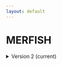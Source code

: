 ```yaml
--- 
layout: default 
---
```

# MERFISH 
<details markdown="1"><summary> Version 2 (current) </summary>

## Version 2 (current) 

| Attribute                                           | Type      | Description                                                                                                                                                                                                                                                                                                                                                                                                                                                                                                                                                                                                                                                                                                      | Allowable Values                                                          | Required   |
|-----------------------------------------------------|-----------|------------------------------------------------------------------------------------------------------------------------------------------------------------------------------------------------------------------------------------------------------------------------------------------------------------------------------------------------------------------------------------------------------------------------------------------------------------------------------------------------------------------------------------------------------------------------------------------------------------------------------------------------------------------------------------------------------------------|----------------------------------------------------------------|------------|
| dataset_type                                        | Allowable Value      | The specific type of dataset being produced.                                                                                                                                                                                                                                                                                                                                                                                                                                                                                                                                                                                                                                                                     | ```10X Multiome``` ```2D Imaging Mass Cytometry``` ```ATACseq``` ```Auto-fluorescence``` ```Cell DIVE``` ```CODEX``` ```Confocal``` ```CosMx``` ```CyCIF``` ```DBiT``` ```DESI``` ```Enhanced Stimulated Raman Spectroscopy (SRS)``` ```GeoMx (nCounter)``` ```GeoMx (NGS)``` ```HiFi-Slide``` ```Histology``` ```LC-MS``` ```Light Sheet``` ```MALDI``` ```MERFISH``` ```MIBI``` ```Molecular Cartography``` ```MUSIC``` ```nanoSPLITS``` ```PhenoCycler``` ```Resolve``` ```RNAseq``` ```RNAseq (with probes)``` ```Second Harmonic Generation (SHG)``` ```SIMS``` ```SNARE-seq2``` ```Stereo-seq``` ```Thick section Multiphoton MxIF``` ```Visium (no probes)``` ```Visium (with probes)``` ```Xenium```| True       |
| analyte_class                                       | Allowable Value      | Analytes are the target molecules being measured with the assay.                                                                                                                                                                                                                                                                                                                                                                                                                                                                                                                                                                                                                                                 |  ```Chromatin``` ```DNA``` ```DNA + RNA``` ```Endogenous fluorophores``` ```Fluorochrome``` ```Lipid``` ```Metabolite``` ```Nucleic acid and protein``` ```Peptide``` ```Polysaccharide``` ```Protein``` ```RNA  ```| True       |
| acquisition_instrument_vendor                       | Allowable Value      | An acquisition instrument is the device that contains the signal detection hardware and signal processing software. Assays generate signals such as light of various intensities or color or signals representing the molecular mass.                                                                                                                                                                                                                                                                                                                                                                                                                                                                            | ```Akoya Biosciences``` ```Andor``` ```BGI Genomics``` ```Bruker``` ```Cytiva``` ```Evident Scientific (Olympus)``` ```GE Healthcare``` ```Hamamatsu``` ```Huron Digital Pathology``` ```Illumina``` ```In-House``` ```Ionpath``` ```Keyence``` ```Leica Biosystems``` ```Leica Microsystems``` ```Motic``` ```NanoString``` ```Resolve Biosciences``` ```Sciex``` ```Standard BioTools (Fluidigm)``` ```Thermo Fisher Scientific``` ```Zeiss Microscopy``` | True       |
| acquisition_instrument_model                        | Allowable Value      | Manufacturers of an acquisition instrument may offer various versions (models) of that instrument with different features or sensitivities. Differences in features or sensitivities may be relevant to processing or interpretation of the data.                                                                                                                                                                                                                                                                                                                                                                                                                                                                | ```Aperio AT2``` ```Aperio CS2``` ```Axio Observer 3``` ```Axio Observer 5``` ```Axio Observer 7``` ```Axio Scan.Z1``` ```BZ-X710``` ```BZ-X800``` ```BZ-X810``` ```CosMx Spatial Molecular Imager``` ```Custom: Multiphoton``` ```Digital Spatial Profiler``` ```DM6 B``` ```DNBSEQ-T7``` ```EVOS M7000``` ```HiSeq 2500``` ```HiSeq 4000``` ```Hyperion Imaging System``` ```IN Cell Analyzer 2200``` ```Lightsheet 7``` ```MALDI timsTOF Flex Prototype``` ```MIBIscope``` ```MoticEasyScan One``` ```NanoZoomer 2.0-HT``` ```NanoZoomer S210``` ```NanoZoomer S360``` ```NanoZoomer S60``` ```NanoZoomer-SQ``` ```NextSeq 2000``` ```NextSeq 500``` ```NextSeq 550``` ```NovaSeq 6000``` ```NovaSeq X``` ```NovaSeq X Plus``` ```Orbitrap Eclipse Tribrid``` ```Orbitrap Fusion Lumos Tribrid``` ```Phenocycler-Fusion 1.0``` ```Phenocycler-Fusion 2.0``` ```PhenoImager Fusion``` ```Q Exactive``` ```Q Exactive HF``` ```Q Exactive UHMR``` ```QTRAP 5500``` ```Resolve Biosciences Molecular Cartography``` ```SCN400``` ```STELLARIS 5``` ```TissueScope LE Slide Scanner``` ```Unknown``` ```VS200 Slide Scanner``` ```Xenium Analyzer``` ```Zyla 4.2 sCMOS``` | True       |
| source_storage_duration_value                       | Numeric   | How long was the source material stored, prior to this sample being processed? For assays applied to tissue sections, this would be how long the tissue section (e.g., slide) was stored, prior to the assay beginning (e.g., imaging). For assays applied to suspensions such as sequencing, this would be how long the suspension was stored before library construction began.                                                                                                                                                                                                                                                                                                                                |                                                                | True       |
| source_storage_duration_unit                        | Allowable Value      | The time duration unit of measurement                                                                                                                                                                                                                                                                                                                                                                                                                                                                                                                                                                                                                                                                            | ```hour``` ```month``` ```day``` ```minute``` ```year``` | True       |
| time_since_acquisition_instrument_calibration_value | Numeric   | The amount of time since the acqusition instrument was last serviced by the vendor. This provides a metric for assessing drift in data capture.                                                                                                                                                                                                                                                                                                                                                                                                                                                                                                                                                                  |                                                                | False      |
| time_since_acquisition_instrument_calibration_unit  | Allowable Value      | The time unit of measurement                                                                                                                                                                                                                                                                                                                                                                                                                                                                                                                                                                                                                                                                                     |```Column-by-column``` ```Not applicable``` ```Row-by-row``` ```Snake-by-columns``` ```Snake-by-rows``` | False      |
| preparation_protocol_doi                            | Textfield      | DOI for the protocols.io page that describes the assay or sample procurment and preparation. For example for an imaging assay, the protocol might include staining of a section through the creation of an OME-TIFF file. In this case the protocol would include any image processing steps required to create the OME-TIFF file. Example: https://dx.doi.org/10.17504/protocols.io.eq2lyno9qvx9/v1                                                                                                                                                                                                                                                                                                             |                                                                | True       |
| is_targeted                                        | Allowable Value  | Specifies whether or not a specific molecule(s) is/are targeted for detection/measurement by the assay ("Yes" or "No"). The CODEX analyte is protein.                                                                                                                                                                                                                                                                                                                                                                                                                                                                                                                                                            | ```Yes``` ```No```                                                     | True       |
| contributors_path                                   | Textfield | The path to the file with the ORCID IDs for all contributors of this dataset (e.g., "./extras/contributors.tsv" or "./contributors.tsv"). This is an internal metadata field that is just used for ingest.                                                                                                                                                                                                                                                                                                                                                                                                                                                                                                       |                                                                | True       |
| data_path                                           | Textfield | The top level directory containing the raw and/or processed data. For a single dataset upload this might be "." where as for a data upload containing multiple datasets, this would be the directory name for the respective dataset. For instance, if the data is within a directory called "TEST001-RK" use syntax "./TEST001-RK" for this field. If there are multiple directory levels, use the format "./TEST001-RK/Run1/Pass2" in which "Pass2" is the subdirectory where the single dataset's data is stored. This is an internal metadata field that is just used for ingest.                                                                                                                            |                                                                | True       |
| parent_sample_id                                    | Textfield | Unique SenNet or SenNet identifier of the sample (i.e., block, section or suspension) used to perform this assay. For example, for a RNAseq assay, the parent would be the suspension, whereas, for one of the imaging assays, the parent would be the tissue section. If an assay comes from multiple parent samples then this should be a comma separated list. Example: HBM386.ZGKG.235, HBM672.MKPK.442 or SNT232.UBHJ.322, SNT329.ALSK.102                                                                                                                                                                                                                                                                  |                                                                | True       |
| mapped_area_value                                   | Numeric   | For Visium, this is the area of spots that was covered by tissue within the captured area, not the total possible captured area which is fixed. For GeoMx this would be the area of the AOI being captured. For HiFi this is the summed area of the ROIs in a single flowcell lane. For CosMx, Xenium and Resolve, this is the area of the FOV (aka ROI) region being captured.                                                                                                                                                                                                                                                                                                                                  |                                                                | False      |
| mapped_area_unit                                    | Allowable Value      | The unit of measurement for the mapping area. For Visium and GeoMx this is typically um^2.                                                                                                                                                                                                                                                                                                                                                                                                                                                                                                                                                                                                                       | ```um^2``` ```mm^2``` | False      |
| permeabilization_time_value                         | Numeric   | Permeabilization time used for this tissue section.                                                                                                                                                                                                                                                                                                                                                                                                                                                                                                                                                                                                                                                              |                                                                | False      |
| permeabilization_time_unit                          | Allowable Value      | The unit for the permeabilization time.                                                                                                                                                                                                                                                                                                                                                                                                                                                                                                                                                                                                                                                                          | ```minute``` | False      |
| slide_id                                            | Textfield | A unique ID denoting the slide used. This allows users the ability to determine which tissue sections were processed together on the same slide. It is recommended that data providers prefix the ID with the center name, to prevent values overlapping across centers.                                                                                                                                                                                                                                                                                                                                                                                                                                         |                                                                | True       |
| target_retrieval_incubation_temperature             | Numeric   | Will normally be 100 degrees Celsius for RNA assays, and 80 degrees Celsius for protein assays.                                                                                                                                                                                                                                                                                                                                                                                                                                                                                                                                                                                                                  |                                                                | False      |
| target_retrieval_incubation_time_value              | Numeric   | The duration for which a sample is exposed to a target retrieval solution.                                                                                                                                                                                                                                                                                                                                                                                                                                                                                                                                                                                                                                       |                                                                | False      |
| target_retrieval_incubation_time_unit               | Allowable Value      | The units for target retrieval incubation time value.                                                                                                                                                                                                                                                                                                                                                                                                                                                                                                                                                                                                                                                            | ```minute``` | False      |
| proteinasek_concentration                           | Numeric   | The amount or concentration of the enzyme Proteinase K within a sample (in ug/ml).                                                                                                                                                                                                                                                                                                                                                                                                                                                                                                                                                                                                                               |                                                                | False      |
| proteinasek_incubation_time_value                   | Numeric   | The duration for which a sample is exposed to Proteinase K.                                                                                                                                                                                                                                                                                                                                                                                                                                                                                                                                                                                                                                                      |                                                                | False      |
| proteinasek_incubation_time_unit                    | Allowable Value      | The units for proteinaseK incubation time value.                                                                                                                                                                                                                                                                                                                                                                                                                                                                                                                                                                                                                                                                 | ```minute``` | False      |
| probe_hybridization_time_value                      | Numeric   | How long was the oligo-conjugated RNA or oligo-conjugated antibody probes hybridized with the sample?                                                                                                                                                                                                                                                                                                                                                                                                                                                                                                                                                                                                            |                                                                | False      |
| probe_hybridization_time_unit                       | Allowable Value      | The units for probe hybridization time value.                                                                                                                                                                                                                                                                                                                                                                                                                                                                                                                                                                                                                                                                    | ```Hour``` ```Minute``` | False      |
| oligo_probe_panel                                   | Allowable Value      | This is the probe panel used to target genes and/or proteins. In cases where there is a core panel and add-on modules, the core panel should be selected here. If additional panels are used, then they must be included in the "additional_panels_used.csv" file that's uploaded with the dataset.                                                                                                                                                                                                                                                                                                                                                                                                              | ```10x Genomics; Chromium Fixed RNA Kit``` ```Human Transcriptome``` ```4 rxns x 1 BC; PN 1000474``` ```10X Genomics; Chromium Next GEM Single Cell Fixed RNA Human Transcriptome Probe Kit``` ```16 rxns; PN 1000420``` ```10X Genomics; Chromium Next GEM Single Cell Fixed RNA Human Transcriptome Probe Kit``` ```64 rxns; PN 1000456``` ```10x Genomics; Visium Human Transcriptome Probe Kit v2 - Small; PN 1000466``` ```10x Genomics; Visium Human Transcriptome Probe Kit-Large; PN 1000364``` ```10x Genomics; Visium Human Transcriptome Probe Kit-Small; PN 1000363``` ```10x Genomics; Visium Mouse Transcriptome Probe Kit - Small; PN 1000365``` ```Custom``` ```NanoString Technologies; GeoMx Human Whole Transcriptome Atlas``` ```4 slides; PN GMX-RNA-NGS-HuWTA-4``` ```NanoString Technologies; GeoMx Mouse Whole Transcriptome Atlas``` ```4 slides; PN GMX-RNA-NGS-MsWTA-4``` | True       |
| is_custom_probes_used                              | Allowable Value  | State ("Yes" or "No") whether custom RNA or antibody probes were used. If custom probes were used, they must be listed in the "custom_probe_set.csv" file.                                                                                                                                                                                                                                                                                                                                                                                                                                                                                                                                                       | ```Yes``` ```No```                                                     | True       |
| number_of_panel_targets                             | Numeric   | How many genes, RNA isoforms or RNA regions are targeted by probes.                                                                                                                                                                                                                                                                                                                                                                                                                                                                                                                                                                                                                                              |                                                                | True       |
| roi_label                                           | Textfield | A label for the region of interest (ROI). For Xenium, Resolve and CosMx, this is the field of view (FOV) label. For GeoMx this can be found in the "Initial Dataset" spreadsheet (download from within Data Analysis Suite).                                                                                                                                                                                                                                                                                                                                                                                                                                                                                     |                                                                | False      |
| anatomical_structure_label                          | Textfield | The overarching anatomical structure.                                                                                                                                                                                                                                                                                                                                                                                                                                                                                                                                                                                                                                                                            |                                                                | False      |
| anatomical_structure_id                             | Textfield | The ontology ID for the parent structure. Typically this would be an UBERON ID.                                                                                                                                                                                                                                                                                                                                                                                                                                                                                                                                                                                                                                  |                                                                | False      |
| non_global_files                                    | Textfield | A semicolon separated list of non-shared files to be included in the dataset. The path assumes the files are located in the "TOP/non-global/" directory. For example, for the file is TOP/non-global/lab_processed/images/1-tissue-boundary.geojson the value of this field would be "./lab_processed/images/1-tissue-boundary.geojson". After ingest, these files will be copied to the appropriate locations within the respective dataset directory tree. This field is used for internal SenNet processing. Examples for GeoMx and PhenoCycler are provided in the File Locations documentation: https://docs.google.com/document/d/1n2McSs9geA9Eli4QWQaB3c9R3wo5d5U1Xd57DWQfN5Q/edit#heading=h.1u82i4axggee |                                                                | False      |
| number_of_additional_stains                         | Numeric   | This would be minimally 2 (always include DAPI and polyT) and can include 6 more.                                                                                                                                                                                                                                                                                                                                                                                                                                                                                                                                                                                                                                |                                                                | True       |
| metadata_schema_id                                  | Textfield | The string that serves as the definitive identifier for the metadata schema version and is readily interpretable by computers for data validation and processing. Example: 22bc762a-5020-419d-b170-24253ed9e8d9                                                                                                                                                                                                                                                                                                                                                                                                                                                                                                  |                                                                | True       |

</details>
